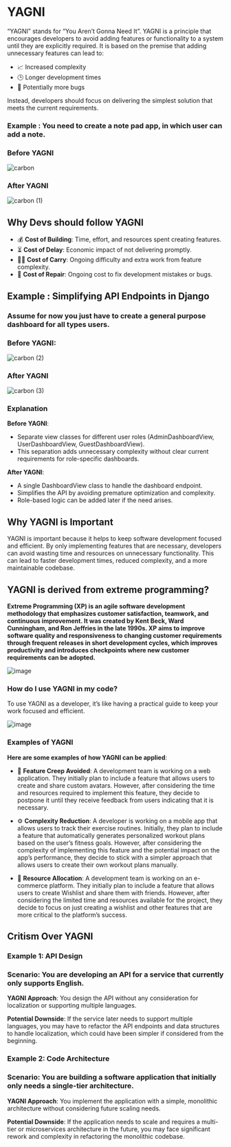 # YAGNI 

“YAGNI” stands for “You Aren’t Gonna Need It”. YAGNI is a principle that encourages developers to avoid adding features or functionality to a system until they are explicitly required. It is based on the premise that adding unnecessary features can lead to:

- 📈 Increased complexity
- 🕒 Longer development times
- 🐞 Potentially more bugs 

Instead, developers should focus on delivering the simplest solution that meets the current requirements.


### Example : You need to create a note pad app, in which user can add a note.
###  Before YAGNI
 ![carbon](https://github.com/HarisChandio/YAGNI/assets/86180280/f3b9e417-8790-4fc8-bb8e-0ee415f5116b)


### After YAGNI
![carbon (1)](https://github.com/HarisChandio/YAGNI/assets/86180280/de0de850-1c8b-4c16-bf5f-e72ae3331f33)




## Why Devs should follow YAGNI

- 💰 **Cost of Building**: Time, effort, and resources spent creating features.
- ⏳ **Cost of Delay**: Economic impact of not delivering promptly.
- 🏋️‍♂️ **Cost of Carry**: Ongoing difficulty and extra work from feature complexity.
- 🔧 **Cost of Repair**: Ongoing cost to fix development mistakes or bugs.

## Example : Simplifying API Endpoints in Django
### Assume for now you just have to create a general purpose dashboard for all types users.
### Before YAGNI:
![carbon (2)](https://github.com/HarisChandio/YAGNI/assets/86180280/97abb3b1-0a70-40d2-8393-3ed85c8e03d6)


### After YAGNI

![carbon (3)](https://github.com/HarisChandio/YAGNI/assets/86180280/c039975e-2870-4692-8c3f-061665bab229)



### Explanation
**Before YAGNI**:

- Separate view classes for different user roles (AdminDashboardView, UserDashboardView, GuestDashboardView).
- This separation adds unnecessary complexity without clear current requirements for role-specific dashboards.

**After YAGNI**:

- A single DashboardView class to handle the dashboard endpoint.
- Simplifies the API by avoiding premature optimization and complexity.
- Role-based logic can be added later if the need arises.



## Why YAGNI is Important

YAGNI is important because it helps to keep software development focused and efficient. By only implementing features that are necessary, developers can avoid wasting time and resources on unnecessary functionality. This can lead to faster development times, reduced complexity, and a more maintainable codebase.

## YAGNI is derived from extreme programming?

**Extreme Programming (XP) is an agile software development methodology that emphasizes customer satisfaction, teamwork, and continuous improvement. It was created by Kent Beck, Ward Cunningham, and Ron Jeffries in the late 1990s. XP aims to improve software quality and responsiveness to changing customer requirements through frequent releases in short development cycles, which improves productivity and introduces checkpoints where new customer requirements can be adopted.**

![image](https://github.com/HarisChandio/YAGNI/assets/86180280/08df63ce-e6df-4cc3-9555-fcb555e74c9c)

### How do I use YAGNI in my code?

To use YAGNI as a developer, it’s like having a practical guide to keep your work focused and efficient.

![image](https://github.com/HarisChandio/YAGNI/assets/86180280/eb3daaec-5e04-4731-9077-8dc4bcf85a1e)

### Examples of YAGNI

**Here are some examples of how YAGNI can be applied**:

- 🛑 **Feature Creep Avoided**: A development team is working on a web application. They initially plan to include a feature that allows users to create and share custom avatars. However, after considering the time and resources required to implement this feature, they decide to postpone it until they receive feedback from users indicating that it is necessary.

- ⚙️ **Complexity Reduction**: A developer is working on a mobile app that allows users to track their exercise routines. Initially, they plan to include a feature that automatically generates personalized workout plans based on the user’s fitness goals. However, after considering the complexity of implementing this feature and the potential impact on the app’s performance, they decide to stick with a simpler approach that allows users to create their own workout plans manually.

- 💼 **Resource Allocation**: A development team is working on an e-commerce platform. They initially plan to include a feature that allows users to create Wishlist and share them with friends. However, after considering the limited time and resources available for the project, they decide to focus on just creating a wishlist and other features that are more critical to the platform’s success.


## Critism Over YAGNI

### Example 1: API Design
### Scenario: You are developing an API for a service that currently only supports English.

**YAGNI Approach**: You design the API without any consideration for localization or supporting multiple languages.

**Potential Downside**: If the service later needs to support multiple languages, you may have to refactor the API endpoints and data structures to handle localization, which could have been simpler if considered from the beginning.

### Example 2: Code Architecture
### Scenario: You are building a software application that initially only needs a single-tier architecture.

**YAGNI Approach**: You implement the application with a simple, monolithic architecture without considering future scaling needs.

**Potential Downside**: If the application needs to scale and requires a multi-tier or microservices architecture in the future, you may face significant rework and complexity in refactoring the monolithic codebase.
